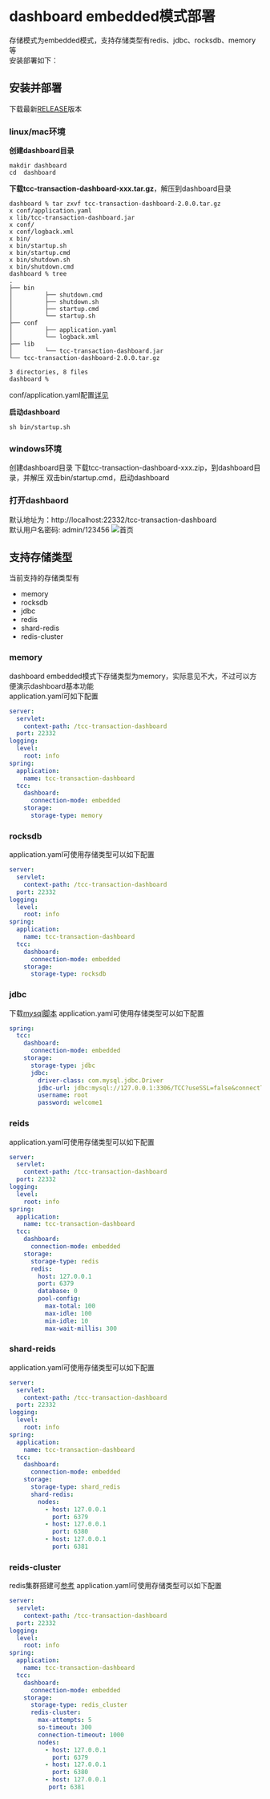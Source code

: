 # dashboard embedded模式部署
存储模式为embedded模式，支持存储类型有redis、jdbc、rocksdb、memory等  
安装部署如下：
## 安装并部署
下载最新[RELEASE](https://github.com/changmingxie/tcc-transaction/releases)版本
### linux/mac环境

**创建dashboard目录**
```shell script
makdir dashboard 
cd  dashboard  
```
**下载tcc-transaction-dashboard-xxx.tar.gz**，解压到dashboard目录  
```shell script
dashboard % tar zxvf tcc-transaction-dashboard-2.0.0.tar.gz 
x conf/application.yaml
x lib/tcc-transaction-dashboard.jar
x conf/
x conf/logback.xml
x bin/
x bin/startup.sh
x bin/startup.cmd
x bin/shutdown.sh
x bin/shutdown.cmd
dashboard % tree
.
├── bin
│         ├── shutdown.cmd
│         ├── shutdown.sh
│         ├── startup.cmd
│         └── startup.sh
├── conf
│         ├── application.yaml
│         └── logback.xml
├── lib
│         └── tcc-transaction-dashboard.jar
└── tcc-transaction-dashboard-2.0.0.tar.gz

3 directories, 8 files
dashboard % 
```
conf/application.yaml配置[详见](/zh-cn/docs/tutorial/configurations.html#dashbaord)  
  
**启动dashboard**
```shell script
sh bin/startup.sh
```
### windows环境  
创建dashboard目录 
下载tcc-transaction-dashboard-xxx.zip，到dashboard目录，并解压
双击bin/startup.cmd，启动dashboard

### 打开dashbaord
默认地址为：http://localhost:22332/tcc-transaction-dashboard  
默认用户名密码: admin/123456
![首页](../../img/dashboard/tcc_dashboard_not_login.jpg)  


## 支持存储类型
当前支持的存储类型有
- memory
- rocksdb
- jdbc
- redis
- shard-redis
- redis-cluster
### memory
dashboard embedded模式下存储类型为memory，实际意见不大，不过可以方便演示dashboard基本功能  
application.yaml可如下配置  
```yaml
server:
  servlet:
    context-path: /tcc-transaction-dashboard
  port: 22332
logging:
  level:
    root: info
spring:
  application:
    name: tcc-transaction-dashboard
  tcc:
    dashboard:
      connection-mode: embedded
    storage:
      storage-type: memory
```

### rocksdb
application.yaml可使用存储类型可以如下配置  
```yaml
server:
  servlet:
    context-path: /tcc-transaction-dashboard
  port: 22332
logging:
  level:
    root: info
spring:
  application:
    name: tcc-transaction-dashboard
  tcc:
    dashboard:
      connection-mode: embedded
    storage:
      storage-type: rocksdb

```

### jdbc
下载[mysql脚本](https://github.com/changmingxie/tcc-transaction/blob/master-2.x/tcc-transaction-core/src/main/dbscripts/db.sql)
application.yaml可使用存储类型可以如下配置  
```yaml
spring:
  tcc:
    dashboard:
      connection-mode: embedded
    storage:
      storage-type: jdbc
      jdbc:
        driver-class: com.mysql.jdbc.Driver
        jdbc-url: jdbc:mysql://127.0.0.1:3306/TCC?useSSL=false&connectTimeout=1000&socketTimeout=5000
        username: root
        password: welcome1
```


### reids
application.yaml可使用存储类型可以如下配置  
```yaml
server:
  servlet:
    context-path: /tcc-transaction-dashboard
  port: 22332
logging:
  level:
    root: info
spring:
  application:
    name: tcc-transaction-dashboard
  tcc:
    dashboard:
      connection-mode: embedded
    storage:
      storage-type: redis
      redis:
        host: 127.0.0.1
        port: 6379
        database: 0
        pool-config:
          max-total: 100
          max-idle: 100
          min-idle: 10
          max-wait-millis: 300
```

### shard-reids
application.yaml可使用存储类型可以如下配置  
```yaml
server:
  servlet:
    context-path: /tcc-transaction-dashboard
  port: 22332
logging:
  level:
    root: info
spring:
  application:
    name: tcc-transaction-dashboard
  tcc:
    dashboard:
      connection-mode: embedded
    storage:
      storage-type: shard_redis
      shard-redis:
        nodes:
          - host: 127.0.0.1
            port: 6379
          - host: 127.0.0.1
            port: 6380
          - host: 127.0.0.1
            port: 6381
```

### reids-cluster
redis集群搭建可[参考](http://www.redis.cn/topics/cluster-tutorial.html)
application.yaml可使用存储类型可以如下配置  
```yaml
server:
  servlet:
    context-path: /tcc-transaction-dashboard
  port: 22332
logging:
  level:
    root: info
spring:
  application:
    name: tcc-transaction-dashboard
  tcc:
    dashboard:
      connection-mode: embedded
    storage:
      storage-type: redis_cluster
      redis-cluster:
        max-attempts: 5
        so-timeout: 300
        connection-timeout: 1000
        nodes:
          - host: 127.0.0.1
            port: 6379
          - host: 127.0.0.1
            port: 6380
          - host: 127.0.0.1
           port: 6381
```



